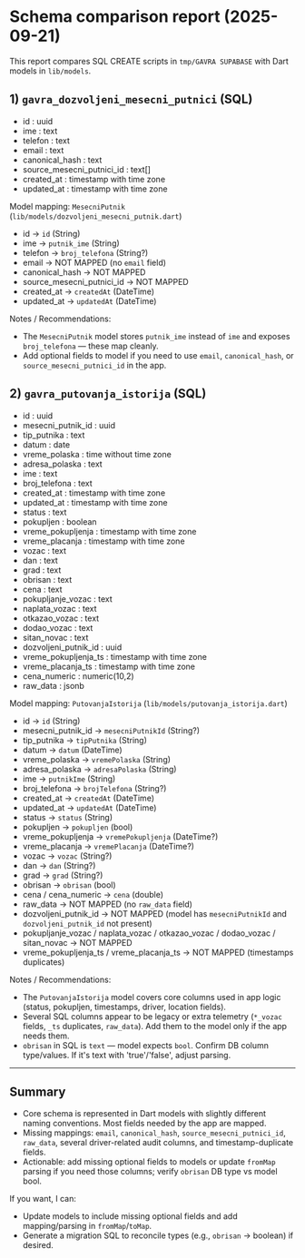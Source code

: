 # Schema comparison report (2025-09-21)

This report compares SQL CREATE scripts in `tmp/GAVRA SUPABASE` with Dart models in `lib/models`.

## 1) `gavra_dozvoljeni_mesecni_putnici` (SQL)

- id : uuid
- ime : text
- telefon : text
- email : text
- canonical_hash : text
- source_mesecni_putnici_id : text[]
- created_at : timestamp with time zone
- updated_at : timestamp with time zone

Model mapping: `MesecniPutnik` (`lib/models/dozvoljeni_mesecni_putnik.dart`)

- id -> `id` (String)
- ime -> `putnik_ime` (String)
- telefon -> `broj_telefona` (String?)
- email -> NOT MAPPED (no `email` field)
- canonical_hash -> NOT MAPPED
- source_mesecni_putnici_id -> NOT MAPPED
- created_at -> `createdAt` (DateTime)
- updated_at -> `updatedAt` (DateTime)

Notes / Recommendations:
- The `MesecniPutnik` model stores `putnik_ime` instead of `ime` and exposes `broj_telefona` — these map cleanly.
- Add optional fields to model if you need to use `email`, `canonical_hash`, or `source_mesecni_putnici_id` in the app.

## 2) `gavra_putovanja_istorija` (SQL)

- id : uuid
- mesecni_putnik_id : uuid
- tip_putnika : text
- datum : date
- vreme_polaska : time without time zone
- adresa_polaska : text
- ime : text
- broj_telefona : text
- created_at : timestamp with time zone
- updated_at : timestamp with time zone
- status : text
- pokupljen : boolean
- vreme_pokupljenja : timestamp with time zone
- vreme_placanja : timestamp with time zone
- vozac : text
- dan : text
- grad : text
- obrisan : text
- cena : text
- pokupljanje_vozac : text
- naplata_vozac : text
- otkazao_vozac : text
- dodao_vozac : text
- sitan_novac : text
- dozvoljeni_putnik_id : uuid
- vreme_pokupljenja_ts : timestamp with time zone
- vreme_placanja_ts : timestamp with time zone
- cena_numeric : numeric(10,2)
- raw_data : jsonb

Model mapping: `PutovanjaIstorija` (`lib/models/putovanja_istorija.dart`)

- id -> `id` (String)
- mesecni_putnik_id -> `mesecniPutnikId` (String?)
- tip_putnika -> `tipPutnika` (String)
- datum -> `datum` (DateTime)
- vreme_polaska -> `vremePolaska` (String)
- adresa_polaska -> `adresaPolaska` (String)
- ime -> `putnikIme` (String)
- broj_telefona -> `brojTelefona` (String?)
- created_at -> `createdAt` (DateTime)
- updated_at -> `updatedAt` (DateTime)
- status -> `status` (String)
- pokupljen -> `pokupljen` (bool)
- vreme_pokupljenja -> `vremePokupljenja` (DateTime?)
- vreme_placanja -> `vremePlacanja` (DateTime?)
- vozac -> `vozac` (String?)
- dan -> `dan` (String?)
- grad -> `grad` (String?)
- obrisan -> `obrisan` (bool)
- cena / cena_numeric -> `cena` (double)
- raw_data -> NOT MAPPED (no `raw_data` field)
- dozvoljeni_putnik_id -> NOT MAPPED (model has `mesecniPutnikId` and `dozvoljeni_putnik_id` not present)
- pokupljanje_vozac / naplata_vozac / otkazao_vozac / dodao_vozac / sitan_novac -> NOT MAPPED
- vreme_pokupljenja_ts / vreme_placanja_ts -> NOT MAPPED (timestamps duplicates)

Notes / Recommendations:
- The `PutovanjaIstorija` model covers core columns used in app logic (status, pokupljen, timestamps, driver, location fields).
- Several SQL columns appear to be legacy or extra telemetry (`*_vozac` fields, `_ts` duplicates, `raw_data`). Add them to the model only if the app needs them.
- `obrisan` in SQL is `text` — model expects `bool`. Confirm DB column type/values. If it's text with 'true'/'false', adjust parsing.

---

## Summary

- Core schema is represented in Dart models with slightly different naming conventions. Most fields needed by the app are mapped.
- Missing mappings: `email`, `canonical_hash`, `source_mesecni_putnici_id`, `raw_data`, several driver-related audit columns, and timestamp-duplicate fields.
- Actionable: add missing optional fields to models or update `fromMap` parsing if you need those columns; verify `obrisan` DB type vs model bool.

If you want, I can:
- Update models to include missing optional fields and add mapping/parsing in `fromMap`/`toMap`.
- Generate a migration SQL to reconcile types (e.g., `obrisan` -> boolean) if desired.
